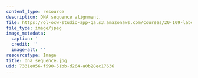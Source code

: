```yaml
---
content_type: resource
description: DNA sequence alignment.
file: https://ol-ocw-studio-app-qa.s3.amazonaws.com/courses/20-109-laboratory-fundamentals-in-biological-engineering-fall-2007/7331e056f59051bbd264a0b28ec17636_dna_sequence.jpg
file_type: image/jpeg
image_metadata:
  caption: ''
  credit: ''
  image-alt: ''
resourcetype: Image
title: dna_sequence.jpg
uid: 7331e056-f590-51bb-d264-a0b28ec17636
---
```

